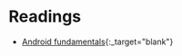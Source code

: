 # Readings
* [Android fundamentals](https://developer.android.com/guide/components/fundamentals){:_target="blank"}

